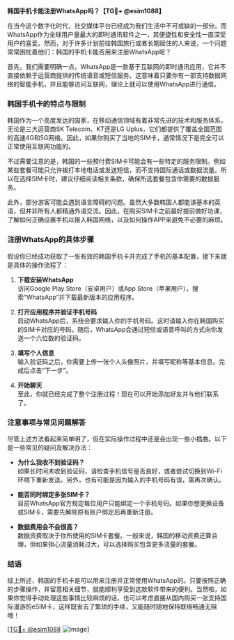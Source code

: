 **韩国手机卡能注册WhatsApp吗？【TG💪+ @esim1088】**

在当今这个数字化时代，社交媒体平台已经成为我们生活中不可或缺的一部分。而WhatsApp作为全球用户量最大的即时通讯软件之一，其便捷性和安全性一直深受用户的喜爱。然而，对于许多计划前往韩国旅行或者长期居住的人来说，一个问题常常困扰着他们：韩国的手机卡能否用来注册WhatsApp呢？

首先，我们需要明确一点，WhatsApp是一款基于互联网的即时通讯应用，它并不直接依赖于运营商提供的传统语音或短信服务。这意味着只要你有一部支持数据网络的智能手机，并且能够访问互联网，理论上就可以使用WhatsApp进行通信。

### 韩国手机卡的特点与限制

韩国作为一个高度发达的国家，在移动通信领域有着非常先进的技术和服务体系。无论是三大运营商SK Telecom、KT还是LG Uplus，它们都提供了覆盖全国范围的高速4G和5G网络。因此，如果你购买了当地的SIM卡，通常情况下是完全可以正常使用互联网功能的。

不过需要注意的是，韩国的一些预付费SIM卡可能会有一些特定的服务限制。例如某些套餐可能只允许拨打本地电话或发送短信，而不支持国际通话或数据流量。所以在选择SIM卡时，建议仔细阅读相关条款，确保所选套餐包含你需要的数据服务。

此外，部分游客可能会遇到语言障碍的问题。虽然大多数韩国人都能讲基本的英语，但并非所有人都精通外语交流。因此，在购买SIM卡之前最好提前做好功课，了解如何正确设置手机以接入韩国网络，以及如何操作APP来避免不必要的麻烦。

### 注册WhatsApp的具体步骤

假设你已经成功获取了一张有效的韩国手机卡并完成了手机的基本配置，接下来就是具体的操作流程了：

1. **下载安装WhatsApp**  
   访问Google Play Store（安卓用户）或App Store（苹果用户），搜索“WhatsApp”并下载最新版本的应用程序。

2. **打开应用程序并验证手机号码**  
   启动WhatsApp后，系统会要求输入你的手机号码。这时请输入你在韩国购买的SIM卡对应的号码。随后，WhatsApp会通过短信或语音呼叫的方式向你发送一个六位数的验证码。

3. **填写个人信息**  
   输入验证码之后，你需要上传一张个人头像照片，并填写昵称等基本信息。完成后点击“下一步”。

4. **开始聊天**  
   至此，你就已经完成了整个注册过程！现在可以开始添加好友并与他们联系了。

### 注意事项与常见问题解答

尽管上述方法看起来简单明了，但在实际操作过程中还是会出现一些小插曲。以下是一些常见的疑问及解决办法：

- **为什么我收不到验证码？**  
  如果长时间未收到验证码，请检查手机信号是否良好，或者尝试切换到Wi-Fi环境下重新发送。另外，也有可能是因为输入的手机号码有误，需再次确认。

- **能否同时绑定多张SIM卡？**  
  目前WhatsApp官方规定每位用户只能绑定一个手机号码。如果你想更换设备或SIM卡，需要先解除原有账户绑定后再重新注册。

- **数据费用会不会很高？**  
  数据资费取决于你所使用的SIM卡套餐。一般来说，韩国的移动资费还算合理，但如果担心流量消耗过大，可以选择购买包含更多流量的套餐。

### 结语

综上所述，韩国的手机卡是可以用来注册并正常使用WhatsApp的。只要按照正确的步骤操作，并留意相关细节，就能顺利享受到这款软件带来的便利。当然啦，如果你觉得手动处理这些事情比较麻烦的话，也可以考虑直接从国内购买一张支持国际漫游的eSIM卡，这样既省去了繁琐的手续，又能随时随地保持联络畅通无阻哦！

[[TG💪+ @esim1088](https://t.me/s/esim1088) ![Image](https://i.postimg.cc/4NQfJmqS/Snipaste-2025-05-13-00-14-12.png)]